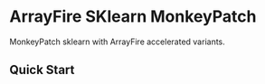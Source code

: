 # ArrayFire SKlearn MonkeyPatch

MonkeyPatch sklearn with ArrayFire accelerated variants.

## Quick Start


